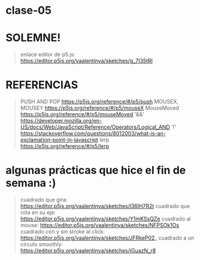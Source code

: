# clase-05

# SOLEMNE! 
> enlace editor de p5.js: https://editor.p5js.org/vaalentinya/sketches/g_7I35tRl

# REFERENCIAS

>  PUSH AND POP https://p5js.org/reference/#/p5/push
>  MOUSEX, MOUSEY https://p5js.org/reference/#/p5/mouseX
>  MouseMoved https://p5js.org/reference/#/p5/mouseMoved
>  '&&' https://developer.mozilla.org/en-US/docs/Web/JavaScript/Reference/Operators/Logical_AND
>  '!' https://stackoverflow.com/questions/8012003/what-is-an-exclamation-point-in-javascript
>  lerp https://p5js.org/reference/#/p5/lerp

# algunas prácticas que hice el fin de semana :)
>  cuadrado que gira: https://editor.p5js.org/vaalentinya/sketches/l36lH7R2t
>  cuadrado que rota en su eje: https://editor.p5js.org/vaalentinya/sketches/Y1mKSsQZe
>  cuadrado al mouse: https://editor.p5js.org/vaalentinya/sketches/NFPSOk1Os
>  cuadrado con y sin stroke al click: https://editor.p5js.org/vaalentinya/sketches/JFRkeP02_
>  cuadrado a un círculo smoothly: https://editor.p5js.org/vaalentinya/sketches/jGuazN_r8
